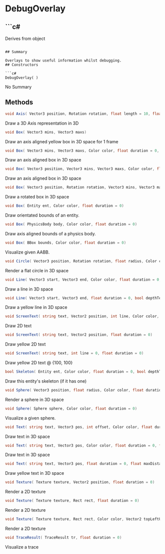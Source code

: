 # DebugOverlay

## ```c#
Derives from object
```

## Summary

Overlays to show useful information whilst debugging.
## Constructors

```c#
DebugOverlay( ) 
```
No Summary
## Methods

```c#
void Axis( Vector3 position, Rotation rotation, float length = 10, float duration = 0, bool depthTest = true) 
```
Draw a 3D Axis representation in 3D
```c#
void Box( Vector3 mins, Vector3 maxs) 
```
Draw an axis aligned yellow box in 3D space for 1 frame
```c#
void Box( Vector3 mins, Vector3 maxs, Color color, float duration = 0, bool depthTest = true) 
```
Draw an axis aligned box in 3D space
```c#
void Box( Vector3 position, Vector3 mins, Vector3 maxs, Color color, float duration = 0, bool depthTest = true) 
```
Draw an axis aligned box in 3D space
```c#
void Box( Vector3 position, Rotation rotation, Vector3 mins, Vector3 maxs, Color color, float duration = 0, bool depthTest = true) 
```
Draw a rotated box in 3D space
```c#
void Box( Entity ent, Color color, float duration = 0) 
```
Draw orientated bounds of an entity.
```c#
void Box( PhysicsBody body, Color color, float duration = 0) 
```
Draw axis aligned bounds of a physics body.
```c#
void Box( BBox bounds, Color color, float duration = 0) 
```
Visualize given AABB.
```c#
void Circle( Vector3 position, Rotation rotation, float radius, Color color, float duration = 0, bool depthTest = true) 
```
Render a flat circle in 3D space
```c#
void Line( Vector3 start, Vector3 end, Color color, float duration = 0, bool depthTest = true) 
```
Draw a line in 3D space
```c#
void Line( Vector3 start, Vector3 end, float duration = 0, bool depthTest = true) 
```
Draw a yellow line in 3D space
```c#
void ScreenText( string text, Vector2 position, int line, Color color, float duration = 0) 
```
Draw 2D text
```c#
void ScreenText( string text, Vector2 position, float duration = 0) 
```
Draw yellow 2D text
```c#
void ScreenText( string text, int line = 0, float duration = 0) 
```
Draw yellow 2D text @ {100, 100}
```c#
bool Skeleton( Entity ent, Color color, float duration = 0, bool depthTest = true) 
```
Draw this entity's skeleton (if it has one)
```c#
void Sphere( Vector3 position, float radius, Color color, float duration = 0, bool depthTest = true) 
```
Render a sphere in 3D space
```c#
void Sphere( Sphere sphere, Color color, float duration = 0) 
```
Visualize a given sphere.
```c#
void Text( string text, Vector3 pos, int offset, Color color, float duration = 0, float maxDistance = 1500) 
```
Draw text in 3D space
```c#
void Text( string text, Vector3 pos, Color color, float duration = 0, float maxDistance = 1500) 
```
Draw text in 3D space
```c#
void Text( string text, Vector3 pos, float duration = 0, float maxDistance = 1500) 
```
Draw yellow text in 3D space
```c#
void Texture( Texture texture, Vector2 position, float duration = 0) 
```
Render a 2D texture
```c#
void Texture( Texture texture, Rect rect, float duration = 0) 
```
Render a 2D texture
```c#
void Texture( Texture texture, Rect rect, Color color, Vector2 topLeftUV, Vector2 bottomRightUV, float duration = 0) 
```
Render a 2D texture
```c#
void TraceResult( TraceResult tr, float duration = 0) 
```
Visualize a trace
